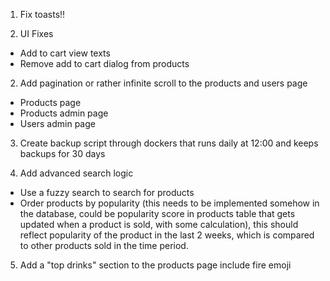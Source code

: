 1. Fix toasts!!

2. UI Fixes

- Add to cart view texts
- Remove add to cart dialog from products

2. Add pagination or rather infinite scroll to the products and users page

- Products page
- Products admin page
- Users admin page

3. Create backup script through dockers that runs daily at 12:00 and keeps backups for 30 days

4. Add advanced search logic

- Use a fuzzy search to search for products
- Order products by popularity (this needs to be implemented somehow in the database, could be popularity score in products table that gets updated when a product is sold, with some calculation), this should reflect popularity of the product in the last 2 weeks, which is compared to other products sold in the time period.

5. Add a "top drinks" section to the products page include fire emoji
